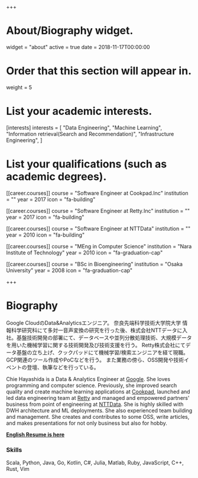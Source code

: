 +++
# About/Biography widget.
widget = "about"
active = true
date = 2018-11-17T00:00:00

# Order that this section will appear in.
weight = 5

# List your academic interests.
[interests]
  interests = [
    "Data Engineering",
    "Machine Learning",
    "Information retrieval(Search and Recommendation)",
    "Infrastructure Engineering",
  ]

# List your qualifications (such as academic degrees).

[[career.courses]]
  course = "Software Engineer at Cookpad.Inc"
  institution = ""
  year = 2017
  icon = "fa-building"

[[career.courses]]
  course = "Software Engineer at Retty.Inc"
  institution = ""
  year = 2017
  icon = "fa-building"

[[career.courses]]
  course = "Software Engineer at NTTData"
  institution = ""
  year = 2010
  icon = "fa-building"

[[career.courses]]
  course = "MEng in Computer Science"
  institution = "Nara Institute of Technology"
  year = 2010
  icon = "fa-graduation-cap"

[[career.courses]]
  course = "BSc in Bioengineering"
  institution = "Osaka University"
  year = 2008
  icon = "fa-graduation-cap"
 
+++

# Biography

Google CloudのData&Analyticsエンジニア。
奈良先端科学技術大学院大学 情報科学研究科にて多対一音声変換の研究を行った後、株式会社NTTデータに入社。基盤技術開発の部署にて、データベースや並列分散処理技術、大規模データを用いた機械学習に関する技術開発及び技術支援を行う。
Retty株式会社にてデータ基盤の立ち上げ、クックパッドにて機械学習/検索エンジニアを経て現職。
GCP関連のツール作成やPoCなどを行う。
また業務の傍ら、OSS開発や技術イベントの登壇、執筆などを行っている。

Chie Hayashida is a Data & Analytics Engineer at [Google](https://about.google/). She loves programming and computer science. Previously, she improved search quality and create machine learning applications at [Cookpad](https://cookpad.com/), launched and led data engineering team at [Retty](https://retty.me/) and managed and empowered partners' business from point of engineering at [NTTData](https://www.nttdata.com/). She is highly skilled with DWH architecture and ML deployments. She also experienced team building and management. She creates and contributes to some OSS, write articles, and makes presentations for not only business but also for hobby.

**[English Resume is here](https://chie8842.github.io/chie8842.github.io/pdf/gresume.pdf)**

### Skills

Scala, Python, Java, Go, Kotlin, C#, Julia, Matlab, Ruby, JavaScript, C++, Rust, Vim
